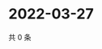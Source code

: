 # 2022-03-27

共 0 条

<!-- BEGIN WEIBO -->
<!-- 最后更新时间 Sun Mar 27 2022 20:24:44 GMT+0800 (China Standard Time) -->

<!-- END WEIBO -->
